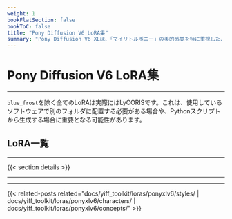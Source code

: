 ```yaml
---
weight: 1
bookFlatSection: false
bookToC: false
title: "Pony Diffusion V6 LoRA集"
summary: "Pony Diffusion V6 XLは、「マイリトルポニー」の美的感覚を特に重視した、擬人化および獣形のクリーチャーアートワークの生成に特化したStable Diffusion XLモデルです。SDXLアーキテクチャをベースに構築され、高解像度の出力機能と精密なキャラクター生成を組み合わせ、SFWとNSFWの両方のコンテンツ作成をサポートしています。このモデルは、一貫性のあるキャラクターデザインを維持しながら、様々なアーティスティックスタイルに対応する柔軟性を備えており、ファンアーティストや一般的な擬人化コンテンツクリエイターにとって価値のあるツールとなっています。このリストには、このモデル用に作成した全てのLoRAが含まれています。"
---
```


<!--markdownlint-disable MD025 -->

# Pony Diffusion V6 LoRA集

---

`blue_frost`を除く全てのLoRAは実際にはLyCORISです。これは、使用しているソフトウェアで別のフォルダに配置する必要がある場合や、Pythonスクリプトから生成する場合に重要となる可能性があります。

## LoRA一覧

---

{{< section details >}}

---

---

{{< related-posts related="docs/yiff_toolkit/loras/ponyxlv6/styles/ | docs/yiff_toolkit/loras/ponyxlv6/characters/ | docs/yiff_toolkit/loras/ponyxlv6/concepts/" >}}
